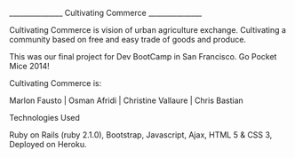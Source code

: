 _______________ Cultivating Commerce _______________

Cultivating Commerce is vision of urban agriculture exchange. Cultivating a community based on free and easy trade of goods and produce.

This was our final project for Dev BootCamp in San Francisco.  Go Pocket Mice 2014!

Cultivating Commerce is:

Marlon Fausto   |   Osman Afridi   |   Christine Vallaure   |   Chris Bastian

Technologies Used

Ruby on Rails (ruby 2.1.0), Bootstrap, Javascript, Ajax, HTML 5 & CSS 3, Deployed on Heroku.